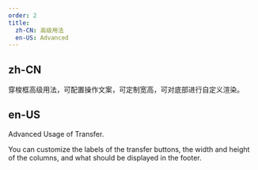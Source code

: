 ```yaml
---
order: 2
title:
  zh-CN: 高级用法
  en-US: Advanced
---
```


## zh-CN

穿梭框高级用法，可配置操作文案，可定制宽高，可对底部进行自定义渲染。

## en-US

Advanced Usage of Transfer.

You can customize the labels of the transfer buttons, the width and height of the columns, and what should be displayed in the footer.


